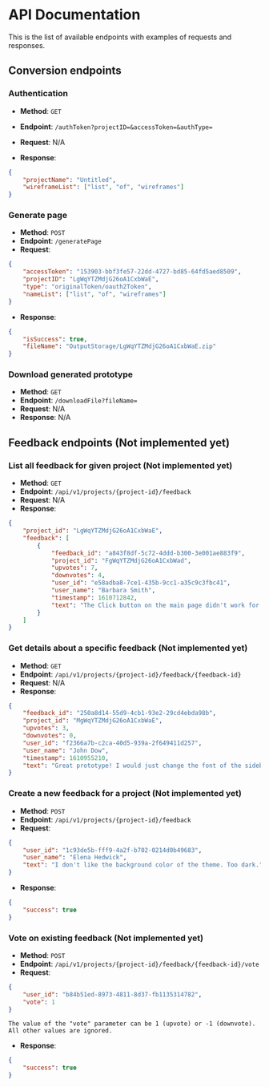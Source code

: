 # API Documentation
This is the list of available endpoints with examples of requests and responses.

## Conversion endpoints

### Authentication

- **Method**: ``GET``
- **Endpoint**: ``/authToken?projectID=&accessToken=&authType=``
- **Request**:  N/A

- **Response**: 

```json
{
    "projectName": "Untitled",
    "wireframeList": ["list", "of", "wireframes"]
}
```

### Generate page

- **Method**: `POST`
- **Endpoint**: ``/generatePage``
- **Request**: 

```json
{
    "accessToken": "153903-bbf3fe57-22dd-4727-bd85-64fd5aed8509",
    "projectID": "LgWqYTZMdjG26oA1CxbWaE",
    "type": "originalToken/oauth2Token",
    "nameList": ["list", "of", "wireframes"]
}
```

- **Response**:

```json
{
    "isSuccess": true,
    "fileName": "OutputStorage/LgWqYTZMdjG26oA1CxbWaE.zip"
}
```

### Download generated prototype

- **Method**: ``GET``
- **Endpoint**: ``/downloadFile?fileName=``
- **Request**: N/A
- **Response**: N/A


## Feedback endpoints (Not implemented yet)
### List all feedback for given project (Not implemented yet)
- **Method**: ``GET``
- **Endpoint**: ``/api/v1/projects/{project-id}/feedback``
- **Request**: N/A
- **Response**:
```json
{
    "project_id": "LgWqYTZMdjG26oA1CxbWaE",
    "feedback": [
        {
            "feedback_id": "a843f8df-5c72-4ddd-b300-3e001ae883f9",
            "project_id": "FgWqYTZMdjG26oA1CxbWad",
            "upvotes": 7,
            "downvotes": 4,
            "user_id": "e58adba8-7ce1-435b-9cc1-a35c9c3fbc41",
            "user_name": "Barbara Smith",
            "timestamp": 1610712842,
            "text": "The Click button on the main page didn't work for me."
        }
    ] 
}
```

### Get details about a specific feedback (Not implemented yet)
- **Method**: ``GET``
- **Endpoint**: ``/api/v1/projects/{project-id}/feedback/{feedback-id}``
- **Request**: N/A
- **Response**:
```json
{
    "feedback_id": "250a8d14-55d9-4cb1-93e2-29cd4ebda98b",
    "project_id": "MgWqYTZMdjG26oA1CxbWaE",
    "upvotes": 3,
    "downvotes": 0,
    "user_id": "f2366a7b-c2ca-40d5-939a-2f649411d257",
    "user_name": "John Dow",
    "timestamp": 1610955210,
    "text": "Great prototype! I would just change the font of the sidebar."
}
```

### Create a new feedback for a project (Not implemented yet)
- **Method**: ``POST``
- **Endpoint**: ``/api/v1/projects/{project-id}/feedback``
- **Request**:
```json
{
    "user_id": "1c93de5b-fff9-4a2f-b702-0214d0b49683",
    "user_name": "Elena Hedwick",
    "text": "I don't like the background color of the theme. Too dark."
}
```
- **Response**:
```json
{
    "success": true
}
```

### Vote on existing feedback (Not implemented yet)
- **Method**: ``POST``
- **Endpoint**: ``/api/v1/projects/{project-id}/feedback/{feedback-id}/vote``
- **Request**:
```json
{
    "user_id": "b84b51ed-8973-4811-8d37-fb1135314782",
    "vote": 1
}
```
```warning
The value of the "vote" parameter can be 1 (upvote) or -1 (downvote). All other values are ignored.
```
- **Response**:
```json
{
    "success": true
}
```
